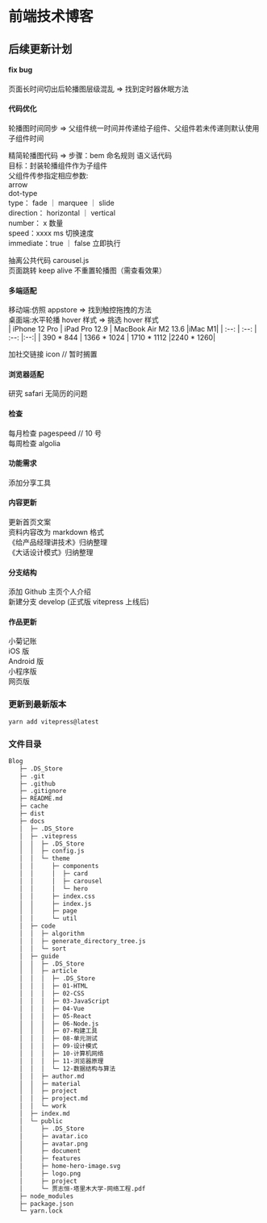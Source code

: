 # 前端技术博客

## 后续更新计划

#### fix bug

页面长时间切出后轮播图层级混乱 => 找到定时器休眠方法

#### 代码优化

轮播图时间同步 => 父组件统一时间并传递给子组件、父组件若未传递则默认使用子组件时间

精简轮播图代码 =>
步骤：bem 命名规则 语义话代码<br/>
目标：封装轮播组件作为子组件<br/>
父组件传参指定相应参数:<br/>
arrow<br/>
dot-type<br/>
type： fade ｜ marquee ｜ slide<br/>
direction： horizontal ｜ vertical<br/>
number： x 数量<br/>
speed：xxxx ms 切换速度<br/>
immediate：true ｜ false 立即执行<br/>

抽离公共代码 carousel.js<br/>
页面跳转 keep alive 不重置轮播图（需查看效果）<br/>

#### 多端适配

移动端:仿照 appstore => 找到触控拖拽的方法<br/>
桌面端:水平轮播 hover 样式 => 挑选 hover 样式<br/>
| iPhone 12 Pro | iPad Pro 12.9 | MacBook Air M2 13.6 |iMac M1|
| :--: | :--: | :--: |:--:|
| 390 \* 844 | 1366 \* 1024 | 1710 \* 1112 |2240 \* 1260|

加社交链接 icon // 暂时搁置<br/>

#### 浏览器适配

研究 safari 无简历的问题

#### 检查

每月检查 pagespeed // 10 号<br/>
每周检查 algolia<br/>

#### 功能需求

添加分享工具

#### 内容更新

更新首页文案<br/>
资料内容改为 markdown 格式<br/>
《给产品经理讲技术》归纳整理<br/>
《大话设计模式》归纳整理<br/>

#### 分支结构

添加 Github 主页个人介绍<br/>
新建分支 develop (正式版 vitepress 上线后)<br/>

#### 作品更新

小菊记账<br/>
iOS 版<br/>
Android 版<br/>
小程序版<br/>
网页版<br/>

### 更新到最新版本

```sh [yarn]
yarn add vitepress@latest
```

### 文件目录

```bash
Blog
   ├─ .DS_Store
   ├─ .git
   ├─ .github
   ├─ .gitignore
   ├─ README.md
   ├─ cache
   ├─ dist
   ├─ docs
   │  ├─ .DS_Store
   │  ├─ .vitepress
   │  │  ├─ .DS_Store
   │  │  ├─ config.js
   │  │  └─ theme
   │  │     ├─ components
   │  │     │  ├─ card
   │  │     │  ├─ carousel
   │  │     │  └─ hero
   │  │     ├─ index.css
   │  │     ├─ index.js
   │  │     ├─ page
   │  │     └─ util
   │  ├─ code
   │  │  ├─ algorithm
   │  │  ├─ generate_directory_tree.js
   │  │  └─ sort
   │  ├─ guide
   │  │  ├─ .DS_Store
   │  │  ├─ article
   │  │  │  ├─ .DS_Store
   │  │  │  ├─ 01-HTML
   │  │  │  ├─ 02-CSS
   │  │  │  ├─ 03-JavaScript
   │  │  │  ├─ 04-Vue
   │  │  │  ├─ 05-React
   │  │  │  ├─ 06-Node.js
   │  │  │  ├─ 07-构建工具
   │  │  │  ├─ 08-单元测试
   │  │  │  ├─ 09-设计模式
   │  │  │  ├─ 10-计算机网络
   │  │  │  ├─ 11-浏览器原理
   │  │  │  └─ 12-数据结构与算法
   │  │  ├─ author.md
   │  │  ├─ material
   │  │  ├─ project
   │  │  ├─ project.md
   │  │  └─ work
   │  ├─ index.md
   │  └─ public
   │     ├─ .DS_Store
   │     ├─ avatar.ico
   │     ├─ avatar.png
   │     ├─ document
   │     ├─ features
   │     ├─ home-hero-image.svg
   │     ├─ logo.png
   │     ├─ project
   │     └─ 贾志恒-塔里木大学-网络工程.pdf
   ├─ node_modules
   ├─ package.json
   └─ yarn.lock
```
